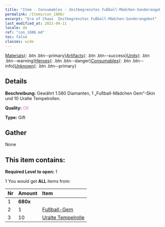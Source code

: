 ```yaml
---
title: "Item - Consumables - Zeitbegrenztes Fußball-Mädchen-Sonderangebot"
permalink: /Items/con_1806/
excerpt: "Era of Chaos  Zeitbegrenztes Fußball-Mädchen-Sonderangebot"
last_modified_at: 2021-04-11
locale: de
ref: "con_1806.md"
toc: false
classes: wide
---
```

 [Materials](/de/Items/){: .btn .btn--primary}[Artifacts](/de/Items/Artifacts/){: .btn .btn--success}[Units](/de/Items/Units/){: .btn .btn--warning}[Heroes](/de/Items/Heroes/){: .btn .btn--danger}[Consumables](/de/Items/Consumables/){: .btn .btn--info}[Unknown](/de/Items/Unknown/){: .btn .btn--primary}

## Details
 **Beschreibung:** Gewährt 1.580 Diamanten, 1 „Fußball-Mädchen Gem“-Skin und 10 Uralte Tempelrollen.

 **Quality:** <span style="color: #DA70D6">OK</span>

 **Type:** Gift

## Gather

  None

## This item contains:

 **Required Level to open:** 1

 1 You would get **ALL** items  from:

  | Nr | Amount |     Item    |
  |:---|:-------|:------------|
  | 1 |  **680x** | <i class="fas fa-gem"/> |  | 
  | 2 | 1 | [Fußball-Gem](/de/Items/con_1046/) | 
  | 3 | 10 | [Uralte Tempelrolle](/de/Items/con_697/) | 
